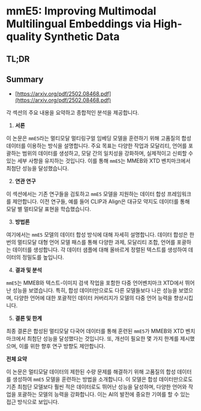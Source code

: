 # mmE5: Improving Multimodal Multilingual Embeddings via High-quality Synthetic Data
## TL;DR
## Summary
- [https://arxiv.org/pdf/2502.08468.pdf](https://arxiv.org/pdf/2502.08468.pdf)

각 섹션의 주요 내용을 요약하고 종합적인 분석을 제공합니다.

1. **서론**

이 논문은 `mmE5`라는 멀티모달 멀티링구얼 임베딩 모델을 훈련하기 위해 고품질의 합성 데이터를 이용하는 방식을 설명합니다. 주요 목표는 다양한 작업과 모달리티, 언어를 포괄하는 범위의 데이터를 생성하고, 모달 간의 일치성을 강화하며, 실제적이고 신뢰할 수 있는 세부 사항을 유지하는 것입니다. 이를 통해 `mmE5`는 MMEB와 XTD 벤치마크에서 최첨단 성능을 달성했습니다.

2. **연관 연구**

이 섹션에서는 기존 연구들을 검토하고 `mmE5` 모델을 지원하는 데이터 합성 프레임워크를 제안합니다. 이전 연구들, 예를 들어 CLIP과 Align은 대규모 약지도 데이터를 통해 모달 별 멀티모달 표현을 학습했습니다.

3. **방법론**

여기에서는 `mmE5` 모델의 데이터 합성 방식에 대해 자세히 설명합니다. 데이터 합성은 한 번의 멀티모달 대형 언어 모델 패스를 통해 다양한 과제, 모달리티 조합, 언어를 포괄하는 데이터를 생성합니다. 각 데이터 샘플에 대해 올바르게 정렬된 텍스트를 생성하여 데이터의 정밀도를 높입니다.

4. **결과 및 분석**

`mmE5`는 MMEB와 텍스트-이미지 검색 작업을 포함한 다중 언어벤치마크 XTD에서 뛰어난 성능을 보였습니다. 특히, 합성 데이터만으로도 다른 모델들보다 나은 성능을 보였으며, 다양한 언어에 대한 포괄적인 데이터 커버리지가 모델의 다중 언어 능력을 향상시킵니다.

5. **결론 및 한계**

최종 결론은 합성된 멀티모달 다국어 데이터를 통해 훈련된 `mmE5`가 MMEB와 XTD 벤치마크에서 최첨단 성능을 달성했다는 것입니다. 또, 개선이 필요한 몇 가지 한계를 제시했으며, 이를 위한 향후 연구 방향도 제안합니다.

**전체 요약**

이 논문은 멀티모달 데이터의 제한된 수량 문제를 해결하기 위해 고품질의 합성 데이터를 생성하여 `mmE5` 모델을 훈련하는 방법을 소개합니다. 이 모델은 합성 데이터만으로도 기존 최첨단 모델보다 훨씬 적은 데이터로도 뛰어난 성능을 달성하며, 다양한 언어와 작업을 포괄하는 모델의 능력을 강화합니다. 이는 AI의 발전에 중요한 기여를 할 수 있는 접근 방식으로 보입니다.